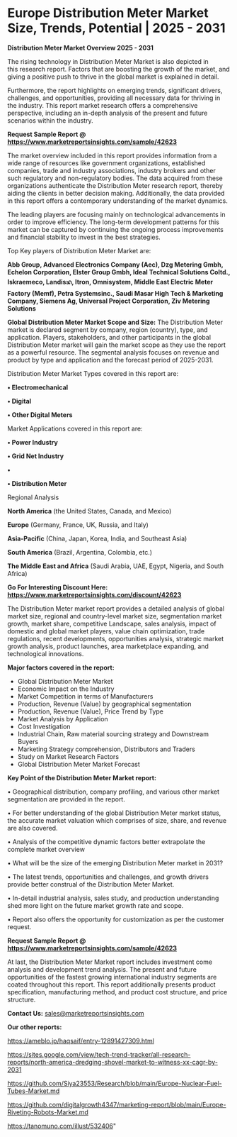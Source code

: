 # Europe Distribution Meter Market Size, Trends, Potential | 2025 - 2031

<Strong> Distribution Meter Market Overview 2025 - 2031</strong>

The rising technology in Distribution Meter Market is also depicted in this research report. Factors that are boosting the growth of the market, and giving a positive push to thrive in the global market is explained in detail.

Furthermore, the report highlights on emerging trends, significant drivers, challenges, and opportunities, providing all necessary data for thriving in the industry. This report market research offers a comprehensive perspective, including an in-depth analysis of the present and future scenarios within the industry.

<strong>Request Sample Report @ <a href=https://www.marketreportsinsights.com/sample/42623>https://www.marketreportsinsights.com/sample/42623</a></strong>

The market overview included in this report provides information from a wide range of resources like government organizations, established companies, trade and industry associations, industry brokers and other such regulatory and non-regulatory bodies. The data acquired from these organizations authenticate the Distribution Meter research report, thereby aiding the clients in better decision making. Additionally, the data provided in this report offers a contemporary understanding of the market dynamics.

The leading players are focusing mainly on technological advancements in order to improve efficiency. The long-term development patterns for this market can be captured by continuing the ongoing process improvements and financial stability to invest in the best strategies.

Top Key players of Distribution Meter Market are:

<strong>Abb Group, Advanced Electronics Company (Aec), Dzg Metering Gmbh, Echelon Corporation, Elster Group Gmbh, Ideal Technical Solutions Coltd., Iskraemeco, Landisᬪ, Itron, Omnisystem, Middle East Electric Meter Factory (Memf), Petra Systemsinc., Saudi Masar High Tech & Marketing Company, Siemens Ag, Universal Project Corporation, Ziv Metering Solutions</strong>

<strong><b>Global Distribution Meter Market Scope and Size:</b></strong>
The Distribution Meter market is declared segment by company, region (country), type, and application. Players, stakeholders, and other participants in the global Distribution Meter market will gain the market scope as they use the report as a powerful resource. The segmental analysis focuses on revenue and product by type and application and the forecast period of 2025-2031.

Distribution Meter Market Types covered in this report are:

<strong>•  Electromechanical

•  Digital

•  Other Digital Meters</strong>

Market Applications covered in this report are:

<strong>•  Power Industry

•  Grid Net Industry

•  

•  Distribution Meter</strong> 

Regional Analysis

<strong>North America</strong> (the United States, Canada, and Mexico)

<strong>Europe</strong> (Germany, France, UK, Russia, and Italy)

<strong>Asia-Pacific</strong> (China, Japan, Korea, India, and Southeast Asia)

<strong>South America</strong> (Brazil, Argentina, Colombia, etc.)

<strong>The Middle East and Africa</strong> (Saudi Arabia, UAE, Egypt, Nigeria, and South Africa)

<strong>Go For Interesting Discount Here: <a href=https://www.marketreportsinsights.com/discount/42623>https://www.marketreportsinsights.com/discount/42623</a></strong>

The Distribution Meter market report provides a detailed analysis of global market size, regional and country-level market size, segmentation market growth, market share, competitive Landscape, sales analysis, impact of domestic and global market players, value chain optimization, trade regulations, recent developments, opportunities analysis, strategic market growth analysis, product launches, area marketplace expanding, and technological innovations.

<strong><b>Major factors covered in the report:</b></strong>
<ul>
  <li>Global Distribution Meter Market </li>
  <li>Economic Impact on the Industry</li>
  <li>Market Competition in terms of Manufacturers</li>
  <li>Production, Revenue (Value) by geographical segmentation</li>
  <li>Production, Revenue (Value), Price Trend by Type</li>
  <li>Market Analysis by Application</li>
  <li>Cost Investigation</li>
  <li>Industrial Chain, Raw material sourcing strategy and Downstream Buyers</li>
  <li>Marketing Strategy comprehension, Distributors and Traders</li>
  <li>Study on Market Research Factors</li>
  <li>Global Distribution Meter Market Forecast</li>
</ul>

<strong><b>Key Point of the Distribution Meter Market report:</b></strong>

• Geographical distribution, company profiling, and various other market segmentation are provided in the report.

• For better understanding of the global Distribution Meter market status, the accurate market valuation which comprises of size, share, and revenue are also covered.

• Analysis of the competitive dynamic factors better extrapolate the complete market overview

• What will be the size of the emerging Distribution Meter market in 2031?

• The latest trends, opportunities and challenges, and growth drivers provide better construal of the Distribution Meter Market.

• In-detail industrial analysis, sales study, and production understanding shed more light on the future market growth rate and scope.

• Report also offers the opportunity for customization as per the customer request.

<strong>Request Sample Report @ <a href=https://www.marketreportsinsights.com/sample/42623>https://www.marketreportsinsights.com/sample/42623</a></strong>

At last, the Distribution Meter Market report includes investment come analysis and development trend analysis. The present and future opportunities of the fastest growing international industry segments are coated throughout this report. This report additionally presents product specification, manufacturing method, and product cost structure, and price structure.

<strong>Contact Us:</strong>
sales@marketreportsinsights.com

<strong>Our other reports:</strong>

<a href=https://ameblo.jp/haqsaif/entry-12891427309.html>https://ameblo.jp/haqsaif/entry-12891427309.html</a>

<a href=https://sites.google.com/view/tech-trend-tracker/all-research-reports/north-america-dredging-shovel-market-to-witness-xx-cagr-by-2031>https://sites.google.com/view/tech-trend-tracker/all-research-reports/north-america-dredging-shovel-market-to-witness-xx-cagr-by-2031</a>

<a href=https://github.com/Siya23553/Research/blob/main/Europe-Nuclear-Fuel-Tubes-Market.md>https://github.com/Siya23553/Research/blob/main/Europe-Nuclear-Fuel-Tubes-Market.md</a>

<a href=https://github.com/digitalgrowth4347/marketing-report/blob/main/Europe-Riveting-Robots-Market.md>https://github.com/digitalgrowth4347/marketing-report/blob/main/Europe-Riveting-Robots-Market.md</a>

<a href=https://tanomuno.com/illust/532406>https://tanomuno.com/illust/532406</a>"
